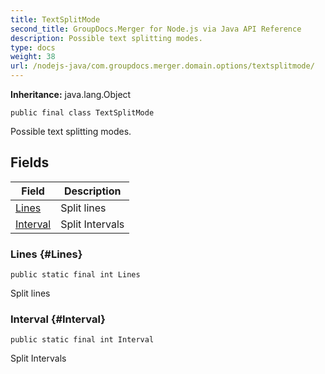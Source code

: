 ```yaml
---
title: TextSplitMode
second_title: GroupDocs.Merger for Node.js via Java API Reference
description: Possible text splitting modes.
type: docs
weight: 38
url: /nodejs-java/com.groupdocs.merger.domain.options/textsplitmode/
---
```

**Inheritance:**
java.lang.Object
```
public final class TextSplitMode
```

Possible text splitting modes.
## Fields

| Field | Description |
| --- | --- |
| [Lines](#Lines) | Split lines |
| [Interval](#Interval) | Split Intervals |
### Lines {#Lines}
```
public static final int Lines
```


Split lines

### Interval {#Interval}
```
public static final int Interval
```


Split Intervals

